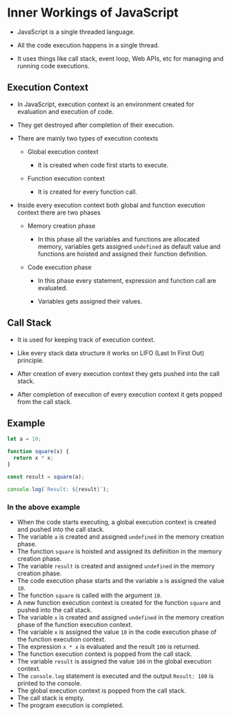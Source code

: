 # Inner Workings of JavaScript

- JavaScript is a single threaded language.

- All the code execution happens in a single thread.

- It uses things like call stack, event loop, Web APIs, etc for managing and running code executions.

## Execution Context

- In JavaScript, execution context is an environment created for evaluation and execution of code.

- They get destroyed after completion of their execution.

- There are mainly two types of execution contexts

  - Global execution context

    - It is created when code first starts to execute.

  - Function execution context

    - It is created for every function call.

- Inside every execution context both global and function execution context there are two phases

  - Memory creation phase

    - In this phase all the variables and functions are allocated memory, variables gets assigned `undefined` as default value and functions are hoisted and assigned their function definition.

  - Code execution phase

    - In this phase every statement, expression and function call are evaluated.

    - Variables gets assigned their values.

## Call Stack

- It is used for keeping track of execution context.

- Like every stack data structure it works on LIFO (Last In First Out) principle.

- After creation of every execution context they gets pushed into the call stack.

- After completion of execution of every execution context it gets popped from the call stack.

## Example

```js
let a = 10;

function square(x) {
  return x * x;
}

const result = square(a);

console.log(`Result: ${result}`);
```

### In the above example

- When the code starts executing, a global execution context is created and pushed into the call stack.
- The variable `a` is created and assigned `undefined` in the memory creation phase.
- The function `square` is hoisted and assigned its definition in the memory creation phase.
- The variable `result` is created and assigned `undefined` in the memory creation phase.
- The code execution phase starts and the variable `a` is assigned the value `10`.
- The function `square` is called with the argument `10`.
- A new function execution context is created for the function `square` and pushed into the call stack.
- The variable `x` is created and assigned `undefined` in the memory creation phase of the function execution context.
- The variable `x` is assigned the value `10` in the code execution phase of the function execution context.
- The expression `x * x` is evaluated and the result `100` is returned.
- The function execution context is popped from the call stack.
- The variable `result` is assigned the value `100` in the global execution context.
- The `console.log` statement is executed and the output `Result: 100` is printed to the console.
- The global execution context is popped from the call stack.
- The call stack is empty.
- The program execution is completed.
